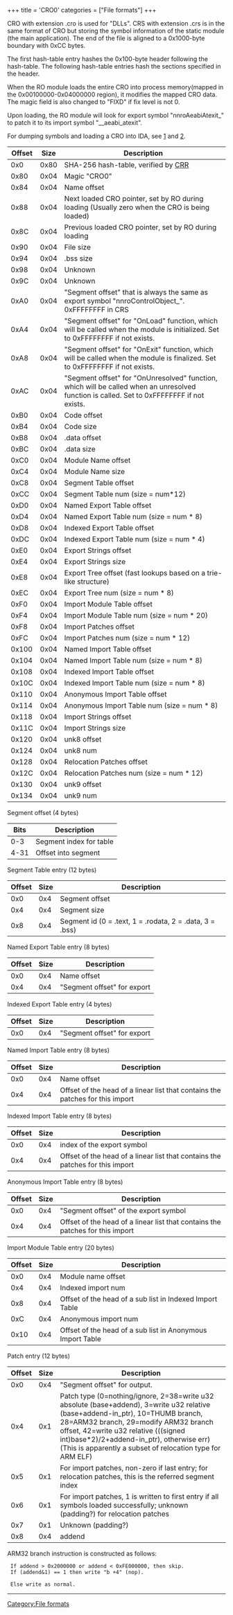+++
title = 'CRO0'
categories = ["File formats"]
+++

CRO with extension .cro is used for "DLLs". CRS with extension .crs is in the same format of CRO but storing the symbol information of the static module (the main application). The end of the file is aligned to a 0x1000-byte boundary with 0xCC bytes.

The first hash-table entry hashes the 0x100-byte header following the hash-table. The following hash-table entries hash the sections specified in the header.

When the RO module loads the entire CRO into process memory(mapped in the 0x00100000-0x04000000 region), it modifies the mapped CRO data. The magic field is also changed to "FIXD" if fix level is not 0.

Upon loading, the RO module will look for export symbol "nnroAeabiAtexit\_" to patch it to its import symbol "\_\_aeabi_atexit".

For dumping symbols and loading a CRO into IDA, see [1](https://github.com/plutooo/ctr/) and [2](https://github.com/wwylele/IDA_plugin_CRO).

| Offset | Size | Description                                                                                                                                |
|--------|------|--------------------------------------------------------------------------------------------------------------------------------------------|
| 0x0    | 0x80 | SHA-256 hash-table, verified by [CRR](CRR0 "wikilink")                                                                                     |
| 0x80   | 0x04 | Magic "CRO0"                                                                                                                               |
| 0x84   | 0x04 | Name offset                                                                                                                                |
| 0x88   | 0x04 | Next loaded CRO pointer, set by RO during loading (Usually zero when the CRO is being loaded)                                              |
| 0x8C   | 0x04 | Previous loaded CRO pointer, set by RO during loading                                                                                      |
| 0x90   | 0x04 | File size                                                                                                                                  |
| 0x94   | 0x04 | .bss size                                                                                                                                  |
| 0x98   | 0x04 | Unknown                                                                                                                                    |
| 0x9C   | 0x04 | Unknown                                                                                                                                    |
| 0xA0   | 0x04 | "Segment offset" that is always the same as export symbol "nnroControlObject\_". 0xFFFFFFFF in CRS                                         |
| 0xA4   | 0x04 | "Segment offset" for "OnLoad" function, which will be called when the module is initialized. Set to 0xFFFFFFFF if not exists.              |
| 0xA8   | 0x04 | "Segment offset" for "OnExit" function, which will be called when the module is finalized. Set to 0xFFFFFFFF if not exists.                |
| 0xAC   | 0x04 | "Segment offset" for "OnUnresolved" function, which will be called when an unresolved function is called. Set to 0xFFFFFFFF if not exists. |
| 0xB0   | 0x04 | Code offset                                                                                                                                |
| 0xB4   | 0x04 | Code size                                                                                                                                  |
| 0xB8   | 0x04 | .data offset                                                                                                                               |
| 0xBC   | 0x04 | .data size                                                                                                                                 |
| 0xC0   | 0x04 | Module Name offset                                                                                                                         |
| 0xC4   | 0x04 | Module Name size                                                                                                                           |
| 0xC8   | 0x04 | Segment Table offset                                                                                                                       |
| 0xCC   | 0x04 | Segment Table num (size = num\*12)                                                                                                         |
| 0xD0   | 0x04 | Named Export Table offset                                                                                                                  |
| 0xD4   | 0x04 | Named Export Table num (size = num \* 8)                                                                                                   |
| 0xD8   | 0x04 | Indexed Export Table offset                                                                                                                |
| 0xDC   | 0x04 | Indexed Export Table num (size = num \* 4)                                                                                                 |
| 0xE0   | 0x04 | Export Strings offset                                                                                                                      |
| 0xE4   | 0x04 | Export Strings size                                                                                                                        |
| 0xE8   | 0x04 | Export Tree offset (fast lookups based on a trie-like structure)                                                                           |
| 0xEC   | 0x04 | Export Tree num (size = num \* 8)                                                                                                          |
| 0xF0   | 0x04 | Import Module Table offset                                                                                                                 |
| 0xF4   | 0x04 | Import Module Table num (size = num \* 20)                                                                                                 |
| 0xF8   | 0x04 | Import Patches offset                                                                                                                      |
| 0xFC   | 0x04 | Import Patches num (size = num \* 12)                                                                                                      |
| 0x100  | 0x04 | Named Import Table offset                                                                                                                  |
| 0x104  | 0x04 | Named Import Table num (size = num \* 8)                                                                                                   |
| 0x108  | 0x04 | Indexed Import Table offset                                                                                                                |
| 0x10C  | 0x04 | Indexed Import Table num (size = num \* 8)                                                                                                 |
| 0x110  | 0x04 | Anonymous Import Table offset                                                                                                              |
| 0x114  | 0x04 | Anonymous Import Table num (size = num \* 8)                                                                                               |
| 0x118  | 0x04 | Import Strings offset                                                                                                                      |
| 0x11C  | 0x04 | Import Strings size                                                                                                                        |
| 0x120  | 0x04 | unk8 offset                                                                                                                                |
| 0x124  | 0x04 | unk8 num                                                                                                                                   |
| 0x128  | 0x04 | Relocation Patches offset                                                                                                                  |
| 0x12C  | 0x04 | Relocation Patches num (size = num \* 12)                                                                                                  |
| 0x130  | 0x04 | unk9 offset                                                                                                                                |
| 0x134  | 0x04 | unk9 num                                                                                                                                   |

Segment offset (4 bytes)

| Bits | Description             |
|------|-------------------------|
| 0-3  | Segment index for table |
| 4-31 | Offset into segment     |

Segment Table entry (12 bytes)

| Offset | Size | Description                                              |
|--------|------|----------------------------------------------------------|
| 0x0    | 0x4  | Segment offset                                           |
| 0x4    | 0x4  | Segment size                                             |
| 0x8    | 0x4  | Segment id (0 = .text, 1 = .rodata, 2 = .data, 3 = .bss) |

Named Export Table entry (8 bytes)

| Offset | Size | Description                 |
|--------|------|-----------------------------|
| 0x0    | 0x4  | Name offset                 |
| 0x4    | 0x4  | "Segment offset" for export |

Indexed Export Table entry (4 bytes)

| Offset | Size | Description                 |
|--------|------|-----------------------------|
| 0x0    | 0x4  | "Segment offset" for export |

Named Import Table entry (8 bytes)

| Offset | Size | Description                                                                   |
|--------|------|-------------------------------------------------------------------------------|
| 0x0    | 0x4  | Name offset                                                                   |
| 0x4    | 0x4  | Offset of the head of a linear list that contains the patches for this import |

Indexed Import Table entry (8 bytes)

| Offset | Size | Description                                                                   |
|--------|------|-------------------------------------------------------------------------------|
| 0x0    | 0x4  | index of the export symbol                                                    |
| 0x4    | 0x4  | Offset of the head of a linear list that contains the patches for this import |

Anonymous Import Table entry (8 bytes)

| Offset | Size | Description                                                                   |
|--------|------|-------------------------------------------------------------------------------|
| 0x0    | 0x4  | "Segment offset" of the export symbol                                         |
| 0x4    | 0x4  | Offset of the head of a linear list that contains the patches for this import |

Import Module Table entry (20 bytes)

| Offset | Size | Description                                                |
|--------|------|------------------------------------------------------------|
| 0x0    | 0x4  | Module name offset                                         |
| 0x4    | 0x4  | Indexed import num                                         |
| 0x8    | 0x4  | Offset of the head of a sub list in Indexed Import Table   |
| 0xC    | 0x4  | Anonymous import num                                       |
| 0x10   | 0x4  | Offset of the head of a sub list in Anonymous Import Table |

Patch entry (12 bytes)

| Offset | Size | Description                                                                                                                                                                                                                                                                                                                 |
|--------|------|-----------------------------------------------------------------------------------------------------------------------------------------------------------------------------------------------------------------------------------------------------------------------------------------------------------------------------|
| 0x0    | 0x4  | "Segment offset" for output.                                                                                                                                                                                                                                                                                                |
| 0x4    | 0x1  | Patch type (0=nothing/ignore, 2=38=write u32 absolute (base+addend), 3=write u32 relative (base+addend-in_ptr), 10=THUMB branch, 28=ARM32 branch, 29=modify ARM32 branch offset, 42=write u32 relative (((signed int)base\*2)/2+addend-in_ptr), otherwise err) (This is apparently a subset of relocation type for ARM ELF) |
| 0x5    | 0x1  | For import patches, non-zero if last entry; for relocation patches, this is the referred segment index                                                                                                                                                                                                                      |
| 0x6    | 0x1  | For import patches, 1 is written to first entry if all symbols loaded successfully; unknown (padding?) for relocation patches                                                                                                                                                                                               |
| 0x7    | 0x1  | Unknown (padding?)                                                                                                                                                                                                                                                                                                          |
| 0x8    | 0x4  | addend                                                                                                                                                                                                                                                                                                                      |

ARM32 branch instruction is constructed as follows:

` If addend > 0x2000000 or addend < 0xFE000000, then skip.`  
` If (addend&1) == 1 then write "b +4" (nop).`  
```
 Else write as normal.
```

------------------------------------------------------------------------

[Category:File formats](Category:File_formats "wikilink")
